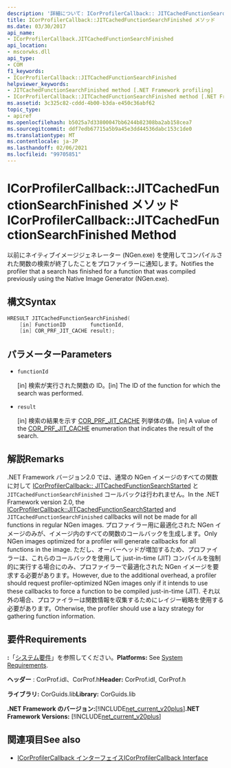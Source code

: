 ```yaml
---
description: '詳細について: ICorProfilerCallback:: JITCachedFunctionSearchFinished メソッド'
title: ICorProfilerCallback::JITCachedFunctionSearchFinished メソッド
ms.date: 03/30/2017
api_name:
- ICorProfilerCallback.JITCachedFunctionSearchFinished
api_location:
- mscorwks.dll
api_type:
- COM
f1_keywords:
- ICorProfilerCallback::JITCachedFunctionSearchFinished
helpviewer_keywords:
- JITCachedFunctionSearchFinished method [.NET Framework profiling]
- ICorProfilerCallback::JITCachedFunctionSearchFinished method [.NET Framework profiling]
ms.assetid: 3c325c82-cddd-4b00-b3da-e450c36abf62
topic_type:
- apiref
ms.openlocfilehash: b5025a7d33800047bb6244b82308ba2ab158cea7
ms.sourcegitcommit: ddf7edb67715a5b9a45e3dd44536dabc153c1de0
ms.translationtype: MT
ms.contentlocale: ja-JP
ms.lasthandoff: 02/06/2021
ms.locfileid: "99705851"
---
```

# <a name="icorprofilercallbackjitcachedfunctionsearchfinished-method"></a><span data-ttu-id="ed633-103">ICorProfilerCallback::JITCachedFunctionSearchFinished メソッド</span><span class="sxs-lookup"><span data-stu-id="ed633-103">ICorProfilerCallback::JITCachedFunctionSearchFinished Method</span></span>

<span data-ttu-id="ed633-104">以前にネイティブイメージジェネレーター (NGen.exe) を使用してコンパイルされた関数の検索が終了したことをプロファイラーに通知します。</span><span class="sxs-lookup"><span data-stu-id="ed633-104">Notifies the profiler that a search has finished for a function that was compiled previously using the Native Image Generator (NGen.exe).</span></span>  
  
## <a name="syntax"></a><span data-ttu-id="ed633-105">構文</span><span class="sxs-lookup"><span data-stu-id="ed633-105">Syntax</span></span>  
  
```cpp  
HRESULT JITCachedFunctionSearchFinished(  
    [in] FunctionID        functionId,  
    [in] COR_PRF_JIT_CACHE result);  
```  
  
## <a name="parameters"></a><span data-ttu-id="ed633-106">パラメーター</span><span class="sxs-lookup"><span data-stu-id="ed633-106">Parameters</span></span>

- `functionId`

  <span data-ttu-id="ed633-107">\[in] 検索が実行された関数の ID。</span><span class="sxs-lookup"><span data-stu-id="ed633-107">\[in] The ID of the function for which the search was performed.</span></span>

- `result`

  <span data-ttu-id="ed633-108">\[in] 検索の結果を示す [COR_PRF_JIT_CACHE](cor-prf-jit-cache-enumeration.md) 列挙体の値。</span><span class="sxs-lookup"><span data-stu-id="ed633-108">\[in] A value of the [COR_PRF_JIT_CACHE](cor-prf-jit-cache-enumeration.md) enumeration that indicates the result of the search.</span></span>

## <a name="remarks"></a><span data-ttu-id="ed633-109">解説</span><span class="sxs-lookup"><span data-stu-id="ed633-109">Remarks</span></span>  

 <span data-ttu-id="ed633-110">.NET Framework バージョン2.0 では、通常の NGen イメージのすべての関数に対して [ICorProfilerCallback:: JITCachedFunctionSearchStarted](icorprofilercallback-jitcachedfunctionsearchstarted-method.md) と `JITCachedFunctionSearchFinished` コールバックは行われません。</span><span class="sxs-lookup"><span data-stu-id="ed633-110">In the .NET Framework version 2.0, the [ICorProfilerCallback::JITCachedFunctionSearchStarted](icorprofilercallback-jitcachedfunctionsearchstarted-method.md) and `JITCachedFunctionSearchFinished` callbacks will not be made for all functions in regular NGen images.</span></span> <span data-ttu-id="ed633-111">プロファイラー用に最適化された NGen イメージのみが、イメージ内のすべての関数のコールバックを生成します。</span><span class="sxs-lookup"><span data-stu-id="ed633-111">Only NGen images optimized for a profiler will generate callbacks for all functions in the image.</span></span> <span data-ttu-id="ed633-112">ただし、オーバーヘッドが増加するため、プロファイラーは、これらのコールバックを使用して just-in-time (JIT) コンパイルを強制的に実行する場合にのみ、プロファイラーで最適化された NGen イメージを要求する必要があります。</span><span class="sxs-lookup"><span data-stu-id="ed633-112">However, due to the additional overhead, a profiler should request profiler-optimized NGen images only if it intends to use these callbacks to force a function to be compiled just-in-time (JIT).</span></span> <span data-ttu-id="ed633-113">それ以外の場合、プロファイラーは関数情報を収集するためにレイジー戦略を使用する必要があります。</span><span class="sxs-lookup"><span data-stu-id="ed633-113">Otherwise, the profiler should use a lazy strategy for gathering function information.</span></span>  
  
## <a name="requirements"></a><span data-ttu-id="ed633-114">要件</span><span class="sxs-lookup"><span data-stu-id="ed633-114">Requirements</span></span>  

 <span data-ttu-id="ed633-115">**:**「[システム要件](../../get-started/system-requirements.md)」を参照してください。</span><span class="sxs-lookup"><span data-stu-id="ed633-115">**Platforms:** See [System Requirements](../../get-started/system-requirements.md).</span></span>  
  
 <span data-ttu-id="ed633-116">**ヘッダー** : CorProf.idl、CorProf.h</span><span class="sxs-lookup"><span data-stu-id="ed633-116">**Header:** CorProf.idl, CorProf.h</span></span>  
  
 <span data-ttu-id="ed633-117">**ライブラリ:** CorGuids.lib</span><span class="sxs-lookup"><span data-stu-id="ed633-117">**Library:** CorGuids.lib</span></span>  
  
 <span data-ttu-id="ed633-118">**.NET Framework のバージョン:**[!INCLUDE[net_current_v20plus](../../../../includes/net-current-v20plus-md.md)]</span><span class="sxs-lookup"><span data-stu-id="ed633-118">**.NET Framework Versions:** [!INCLUDE[net_current_v20plus](../../../../includes/net-current-v20plus-md.md)]</span></span>  
  
## <a name="see-also"></a><span data-ttu-id="ed633-119">関連項目</span><span class="sxs-lookup"><span data-stu-id="ed633-119">See also</span></span>

- [<span data-ttu-id="ed633-120">ICorProfilerCallback インターフェイス</span><span class="sxs-lookup"><span data-stu-id="ed633-120">ICorProfilerCallback Interface</span></span>](icorprofilercallback-interface.md)
